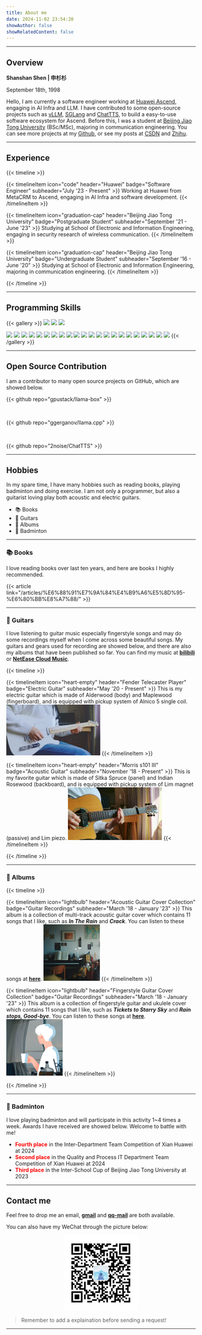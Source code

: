 ```yaml
---
title: About me
date: 2024-11-02 23:54:20
showAuthor: false
showRelatedContent: false
---
```


---

## Overview

**Shanshan Shen | 申杉杉**

September 18th, 1998

<!-- <center>
    <img src="./images/me.jpg" width="180" alt="me">
</center> -->

Hello, I am currently a software engineer working at [Huawei Ascend](https://www.hiascend.com/), engaging in AI Infra and LLM. I have contributed to some open-source projects such as [vLLM](https://github.com/vllm-project/vllm), [SGLang](https://github.com/sgl-project/sglang) and [ChatTTS](https://github.com/2noise/ChatTTS), to build a easy-to-use software ecosystem for Ascend. Before this, I was a student at [Beijing Jiao Tong University](https://www.bjtu.edu.cn/) (BSc/MSc), majoring in communication engineering. You can see more projects at my [Github](https://github.com/shen-shanshan), or see my posts at [CSDN](https://blog.csdn.net/weixin_44162047?type=blog) and [Zhihu](https://www.zhihu.com/people/sss-53-26).

---

## Experience

{{< timeline >}}

{{< timelineItem icon="code" header="Huawei" badge="Software Engineer" subheader="July '23 - Present" >}}
Working at Huawei from MetaCRM to Ascend, engaging in AI Infra and software development.
{{< /timelineItem >}}

{{< timelineItem icon="graduation-cap" header="Beijing Jiao Tong University" badge="Postgraduate Student" subheader="September '21 - June '23" >}}
Studying at School of Electronic and Information Engineering, engaging in security research of wireless communication.
{{< /timelineItem >}}

{{< timelineItem icon="graduation-cap" header="Beijing Jiao Tong University" badge="Undergraduate Student" subheader="September '16 - June '20" >}}
Studying at School of Electronic and Information Engineering, majoring in communication engineering.
{{< /timelineItem >}}

{{< /timeline >}}

---

## Programming Skills

{{< gallery >}}
  <img src="https://img.shields.io/badge/-Python-3f3f46?style=flat&logo=Python&logoColor=3776AB" class="grid-w20" />
  <img src="https://img.shields.io/badge/-C++-3f3f46?style=flat&logo=cplusplus&logoColor=00599C" class="grid-w20" />
  <img src="https://img.shields.io/badge/-Html-3f3f46?style=flat&logo=html5&logoColor=E34F26" class="grid-w20" />

  <img src="https://img.shields.io/badge/-Linux-3f3f46?style=flat&logo=Linux&logoColor=FCC624" class="grid-w20" />

  <img src="https://img.shields.io/badge/-PyTorch-3f3f46?style=flat&logo=PyTorch&logoColor=EE4C2C" class="grid-w20" />
  <img src="https://img.shields.io/badge/-Spring-3f3f46?style=flat&logo=spring&logoColor=6DB33F" class="grid-w20" />
  <img src="https://img.shields.io/badge/-SpringBoot-3f3f46?style=flat&logo=springboot&logoColor=6DB33F" class="grid-w20" />
  
  <img src="https://img.shields.io/badge/-MySQL-3f3f46?style=flat&logo=mysql&logoColor=4479A1" class="grid-w20" />
  <img src="https://img.shields.io/badge/-PostgreSQL-3f3f46?style=flat&logo=postgresql&logoColor=4169E1" class="grid-w20" />
  <img src="https://img.shields.io/badge/-Oracle-3f3f46?style=flat&logo=oracle&logoColor=F80000" class="grid-w20" />

  <img src="https://img.shields.io/badge/-Git-3f3f46?style=flat&logo=git&logoColor=F05032" class="grid-w20" />
  <img src="https://img.shields.io/badge/-GitHub-3f3f46?style=flat&logo=github&logoColor=181717" class="grid-w20" />
  <img src="https://img.shields.io/badge/-Gitee-3f3f46?style=flat&logo=gitee&logoColor=C71D23" class="grid-w20" />

  <img src="https://img.shields.io/badge/-Markdown-3f3f46?style=flat&logo=markdown&logoColor=000000" class="grid-w20" />
  <img src="https://img.shields.io/badge/-Vim-3f3f46?style=flat&logo=vim&logoColor=019733" class="grid-w20" />
  <img src="https://img.shields.io/badge/-Docker-3f3f46?style=flat&logo=docker&logoColor=2496ED" class="grid-w20" />
  <img src="https://img.shields.io/badge/-CMake-3f3f46?style=flat&logo=cmake&logoColor=064F8C" class="grid-w20" />
  <img src="https://img.shields.io/badge/-Wireshark-3f3f46?style=flat&logo=wireshark&logoColor=1679A7" class="grid-w20" />
  <img src="https://img.shields.io/badge/-Anaconda-3f3f46?style=flat&logo=anaconda&logoColor=44A833" class="grid-w20" />

  <img src="https://img.shields.io/badge/-IDEA-3f3f46?style=flat&logo=intellijidea&logoColor=000000" class="grid-w20" />
  <img src="https://img.shields.io/badge/-PyCharm-3f3f46?style=flat&logo=pycharm&logoColor=000000" class="grid-w20" />

  <img src="https://img.shields.io/badge/-LeetCode-3f3f46?style=flat&logo=leetcode&logoColor=FFA116" class="grid-w20" />
  <img src="https://img.shields.io/badge/-CSDN-3f3f46?style=flat&logo=csdn&logoColor=FC5531" class="grid-w20" />

  <img src="https://img.shields.io/badge/-Huawei-3f3f46?style=flat&logo=huawei&logoColor=FF0000" class="grid-w20" />
  <img src="https://img.shields.io/badge/-IEEE-3f3f46?style=flat&logo=ieee&logoColor=00629B" class="grid-w20" />
{{< /gallery >}}

<!--
模板：<img src="https://img.shields.io/badge/-...-3f3f46?style=flat&logo=...&logoColor=..." class="grid-w20" />
-->

---

## Open Source Contribution

I am a contributor to many open source projects on GitHub, which are showed below.

{{< github repo="gpustack/llama-box" >}}

<br>

{{< github repo="ggerganov/llama.cpp" >}}

<br>

{{< github repo="2noise/ChatTTS" >}}

---

## Hobbies

In my spare time, I have many hobbies such as reading books, playing badminton and doing exercise. I am not only a programmer, but also a guitarist loving play both acoustic and electric guitars.

- 📚 Books
- 🎸 Guitars
- 🎵 Albums
- 🏸 Badminton

---

### 📚 Books

I love reading books over last ten years, and here are books I highly recommended.

{{< article link="/articles/%E6%88%91%E7%9A%84%E4%B9%A6%E5%8D%95-%E6%80%BB%E8%A7%88/" >}}

---

### 🎸 Guitars

I love listening to guitar music especially fingerstyle songs and may do some recordings myself when I come across some beautiful songs. My guitars and gears used for recording are showed below, and there are also my albums that have been published so far. You can find my music at <b><a href="https://space.bilibili.com/14112152">bilibili</a></b> or <b><a href="https://music.163.com/#/artist?id=62054947">NetEase Cloud Music</a></b>.

{{< timeline >}}

{{< timelineItem icon="heart-empty" header="Fender Telecaster Player" badge="Electric Guitar" subheader="May '20 - Present" >}}
This is my electric guitar which is made of Alderwood (body) and Maplewood (fingerboard), and is equipped with pickup system of Alnico 5 single coil.
<img src="./images/guitar2.jpg" width="250" alt="guitar2">
{{< /timelineItem >}}

{{< timelineItem icon="heart-empty" header="Morris s101 Ⅲ" badge="Acoustic Guitar" subheader="November '18 - Present" >}}
This is my favorite guitar which is made of Sitka Spruce (panel) and Indian Rosewood (backboard), and is equipped with pickup system of Lim magnet (passive) and Lim piezo.
<img src="./images/guitar1.jpg" width="250" alt="guitar1">
{{< /timelineItem >}}

{{< /timeline >}}

<!-- ---

**Other recording gears I used:**

| Gears | My Choice |
|:---------|:----------|
| Mic | AKG C3000 |
| Preamp | Lim |
| Audio Card | Yamaha UR242 |
| DAW | Studio One |
| Plugins | Bias fx2 / Ozone / Lexicon / Waves / Slate Digital / Raum |
| Video Editing | Video Studio Pro 2019 | -->

---

### 🎵 Albums

<!-- **I have published 2 albums so far:** -->

{{< timeline >}}

{{< timelineItem icon="lightbulb" header="Acoustic Guitar Cover Collection" badge="Guitar Recordings" subheader="March '18 - January '23" >}}
This album is a collection of multi-track acoustic guitar cover which contains 11 songs that I like, such as <b><i>In The Rain</i></b> and <b><i>Crack</i></b>. You can listen to these songs at <b><a href="https://music.163.com/#/album?id=197408623">here</a></b>.
<img src="./images/album1.png" width="150" alt="album1">
{{< /timelineItem >}}

{{< timelineItem icon="lightbulb" header="Fingerstyle Guitar Cover Collection" badge="Guitar Recordings" subheader="March '18 - January '23" >}}
This album is a collection of fingerstyle guitar and ukulele cover which contains 11 songs that I like, such as <b><i>Tickets to Starry Sky</i></b> and <b><i>Rain stops, Good-bye</i></b>. You can listen to these songs at <b><a href="https://music.163.com/#/album?id=197653151">here</a></b>.
<img src="./images/album2.png" width="150" alt="album2">
{{< /timelineItem >}}

{{< /timeline >}}

---

### 🏸 Badminton

I love playing badminton and will participate in this activity 1~4 times a week. Awards I have received are showed below. Welcome to battle with me!

- <b><font color="#ff0000">Fourth place</font></b> in the Inter-Department Team Competition of Xian Huawei at 2024
- <b><font color="#ff0000">Second place</font></b> in the Quality and Process IT Department Team Competition of Xian Huawei at 2024
- <b><font color="#ff0000">Third place</font></b> in the Inter-School Cup of Beijing Jiao Tong University at 2023

---

## Contact me

<p>Feel free to drop me an email, <b><a href="shanshanshen333@gmail.com">gmail</a></b> and <b><a href="467638484@qq.com">qq-mail</a></b> are both available.</p>

You can also have my WeChat through the picture below:

<center>
    <img src="./images/WeChat.png" width="200" alt="WeChat">
</center>

> Remember to add a explaination before sending a request!

---
